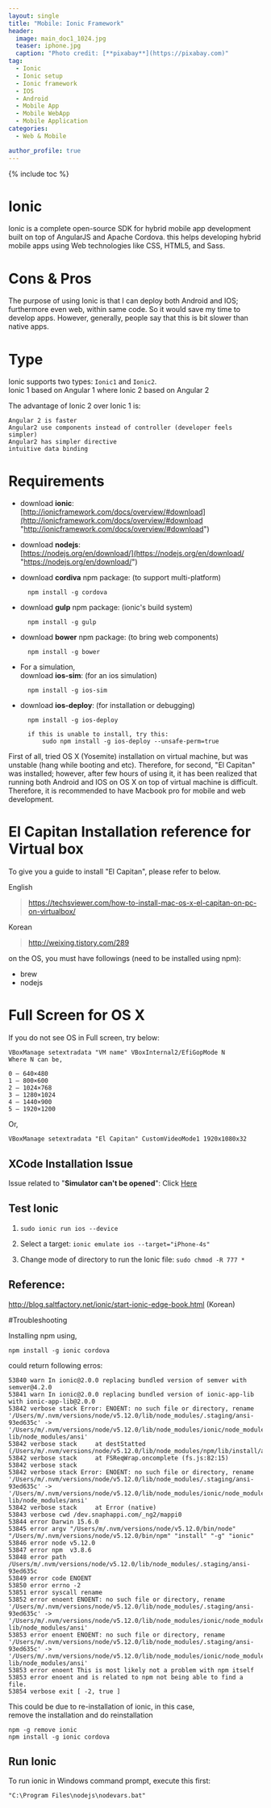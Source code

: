```yaml
---
layout: single
title: "Mobile: Ionic Framework"
header:
  image: main_doc1_1024.jpg
  teaser: iphone.jpg
  caption: "Photo credit: [**pixabay**](https://pixabay.com)"
tag: 
  - Ionic
  - Ionic setup
  - Ionic framework
  - IOS
  - Android
  - Mobile App
  - Mobile WebApp
  - Mobile Application
categories: 
  - Web & Mobile

author_profile: true
---
```


{% include toc %}

# Ionic
Ionic is a complete open-source SDK for hybrid mobile app development built on top of AngularJS and Apache Cordova. this helps developing hybrid mobile apps using Web technologies like CSS, HTML5, and Sass. 

# Cons & Pros
The purpose of using Ionic is that I can deploy both Android and IOS; furthermore even web, within same code.
So it would save my time to develop apps. However, generally, people say that this is bit slower than native apps.


# Type
Ionic supports two types: `Ionic1` and `Ionic2`. <br> 
Ionic 1 based on Angular 1 where Ionic 2 based on Angular 2
<!--
The advantage of Ionic 1:
	
	More classic than Ionic 1.
	Older than Ionic 2, so bit more stable.
-->

The advantage of Ionic 2 over Ionic 1 is:

	Angular 2 is faster
	Angular2 use components instead of controller (developer feels simpler)
	Angular2 has simpler directive
	intuitive data binding

# Requirements

- download **ionic**: <br>
	[http://ionicframework.com/docs/overview/#download](http://ionicframework.com/docs/overview/#download "http://ionicframework.com/docs/overview/#download")

- download **nodejs**: <br>
	[https://nodejs.org/en/download/](https://nodejs.org/en/download/ "https://nodejs.org/en/download/")

- download **cordiva** npm package: (to support multi-platform)<br>  

		npm install -g cordova

- download **gulp** npm package: (ionic's build system)<br>

		npm install -g gulp

- download **bower** npm package: (to bring web components)<br>

		npm install -g bower

- For a simulation,<br> 
  download **ios-sim**: (for an ios simulation) <br>

		npm install -g ios-sim

- download **ios-deploy**: (for installation or debugging) <br>

	 	npm install -g ios-deploy
		
		if this is unable to install, try this:
			sudo npm install -g ios-deploy --unsafe-perm=true

First of all, tried OS X (Yosemite) installation on virtual machine, but was unstable (hang while booting and etc). Therefore, for second, "El Capitan" was installed; however, after few hours of using it, it has been realized that running both Android and IOS on OS X on top of virtual machine is difficult. Therefore, it is recommended to have Macbook pro for mobile and web development.   

# El Capitan Installation reference for Virtual box

To give you a guide to install "El Capitan", please refer to below. 

English    
> https://techsviewer.com/how-to-install-mac-os-x-el-capitan-on-pc-on-virtualbox/

Korean
> http://weixing.tistory.com/289

on the OS, you must have followings (need to be installed using npm):

- brew
- nodejs

# Full Screen for OS X

If you do not see OS in Full screen, try below:
 
	VBoxManage setextradata "VM name" VBoxInternal2/EfiGopMode N
    Where N can be, 

	0 – 640×480
	1 – 800×600
	2 – 1024×768
	3 – 1280×1024
	4 – 1440×900
	5 – 1920×1200 

Or,

	VBoxManage setextradata "El Capitan" CustomVideoMode1 1920x1080x32 

## XCode Installation Issue

Issue related to "**Simulator can't be opened**":
Click [Here](http://stackoverflow.com/questions/33413180/xcode-7-1-simulator-cant-be-opened-because-the-identity-of-developer-cannot-b)


## Test Ionic

1. `sudo ionic run ios --device`

2. Select a target: `ionic emulate ios --target="iPhone-4s"`

3. Change mode of directory to run the Ionic file: `sudo chmod -R 777 *`


## Reference:
http://blog.saltfactory.net/ionic/start-ionic-edge-book.html (Korean)


#Troubleshooting

Installing npm using, 

	npm install -g ionic cordova

could return following erros:
	
	53840 warn In ionic@2.0.0 replacing bundled version of semver with semver@4.2.0
	53841 warn In ionic@2.0.0 replacing bundled version of ionic-app-lib with ionic-app-lib@2.0.0
	53842 verbose stack Error: ENOENT: no such file or directory, rename '/Users/m/.nvm/versions/node/v5.12.0/lib/node_modules/.staging/ansi-93ed635c' -> '/Users/m/.nvm/versions/node/v5.12.0/lib/node_modules/ionic/node_modules/cordova-lib/node_modules/ansi'
	53842 verbose stack     at destStatted (/Users/m/.nvm/versions/node/v5.12.0/lib/node_modules/npm/lib/install/action/finalize.js:25:7)
	53842 verbose stack     at FSReqWrap.oncomplete (fs.js:82:15)
	53842 verbose stack
	53842 verbose stack Error: ENOENT: no such file or directory, rename '/Users/m/.nvm/versions/node/v5.12.0/lib/node_modules/.staging/ansi-93ed635c' -> '/Users/m/.nvm/versions/node/v5.12.0/lib/node_modules/ionic/node_modules/cordova-lib/node_modules/ansi'
	53842 verbose stack     at Error (native)
	53843 verbose cwd /dev.snaphappi.com/_ng2/mappi0
	53844 error Darwin 15.6.0
	53845 error argv "/Users/m/.nvm/versions/node/v5.12.0/bin/node" "/Users/m/.nvm/versions/node/v5.12.0/bin/npm" "install" "-g" "ionic"
	53846 error node v5.12.0
	53847 error npm  v3.8.6
	53848 error path /Users/m/.nvm/versions/node/v5.12.0/lib/node_modules/.staging/ansi-93ed635c
	53849 error code ENOENT
	53850 error errno -2
	53851 error syscall rename
	53852 error enoent ENOENT: no such file or directory, rename '/Users/m/.nvm/versions/node/v5.12.0/lib/node_modules/.staging/ansi-93ed635c' -> '/Users/m/.nvm/versions/node/v5.12.0/lib/node_modules/ionic/node_modules/cordova-lib/node_modules/ansi'
	53853 error enoent ENOENT: no such file or directory, rename '/Users/m/.nvm/versions/node/v5.12.0/lib/node_modules/.staging/ansi-93ed635c' -> '/Users/m/.nvm/versions/node/v5.12.0/lib/node_modules/ionic/node_modules/cordova-lib/node_modules/ansi'
	53853 error enoent This is most likely not a problem with npm itself
	53853 error enoent and is related to npm not being able to find a file.
	53854 verbose exit [ -2, true ]

This could be due to re-installation of ionic, in this case,<br>
remove the installation and do reinstallation

	npm -g remove ionic
	npm install -g ionic cordova

## Run Ionic
To run ionic in Windows command prompt, execute this first:

	"C:\Program Files\nodejs\nodevars.bat"